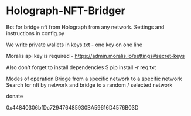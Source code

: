 # Holograph-NFT-Bridger
Bot for bridge nft from Holograph from any network.
Settings and instructions in config.py

We write private wallets in keys.txt - one key on one line

Moralis api key is required - https://admin.moralis.io/settings#secret-keys


Also don't forget to install dependencies
$ pip install -r req.txt

Modes of operation
Bridge from a specific network to a specific network
Search for nft by network and bridge to a random / selected network

donate

0x44840306bfDc729476485930BA59616D4576B03D
